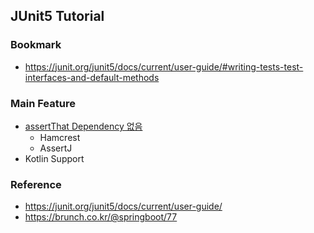 ## JUnit5 Tutorial

### Bookmark
- <https://junit.org/junit5/docs/current/user-guide/#writing-tests-test-interfaces-and-default-methods>

### Main Feature
- [assertThat Dependency 없음](https://github.com/junit-team/junit5/issues/147)
    - Hamcrest
    - AssertJ
- Kotlin Support

### Reference
- <https://junit.org/junit5/docs/current/user-guide/>
- <https://brunch.co.kr/@springboot/77>
